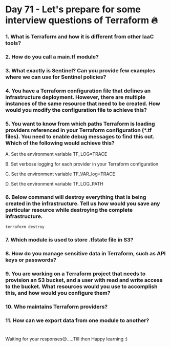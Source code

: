 # Day 71 - Let's prepare for some interview questions of Terraform 🔥

### 1. What is Terraform and how it is different from other IaaC tools?
### 2. How do you call a main.tf module?
### 3. What exactly is Sentinel? Can you provide few examples where we can use for Sentinel policies?
### 4. You have a Terraform configuration file that defines an infrastructure deployment. However, there are multiple instances of the same resource that need to be created. How would you modify the configuration file to achieve this?
### 5. You want to know from which paths Terraform is loading providers referenced in your Terraform configuration (*.tf files). You need to enable debug messages to find this out. Which of the following would achieve this? 

A. Set the environment variable TF_LOG=TRACE

B. Set verbose logging for each provider in your Terraform configuration

C. Set the environment variable TF_VAR_log=TRACE

D. Set the environment variable TF_LOG_PATH


### 6. Below command will destroy everything that is being created in the infrastructure. Tell us how would you save any particular resource while destroying the complete infrastructure.

```
terraform destroy
```


### 7. Which module is used to store .tfstate file in S3?
### 8. How do you manage sensitive data in Terraform, such as API keys or passwords?
### 9. You are working on a Terraform project that needs to provision an S3 bucket, and a user with read and write access to the bucket. What resources would you use to accomplish this, and how would you configure them?
### 10. Who maintains Terraform providers?
### 11. How can we export data from one module to another?





#
Waiting for your responses😉.....Till then Happy learning :)
